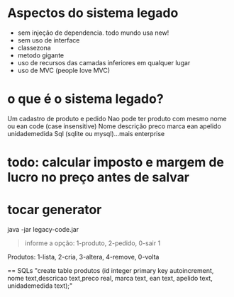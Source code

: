 # Aspectos do sistema legado

* sem injeção de dependencia. todo mundo usa new!
* sem uso de interface
* classezona
* metodo gigante
* uso de recursos das camadas inferiores em qualquer lugar
* uso de MVC (people love MVC)

# o que é o sistema legado?


Um cadastro de produto e pedido
Nao pode ter produto com mesmo nome ou ean code (case insensitive)
Nome descrição preco marca ean apelido unidademedida
Sql (sqlite ou mysql)...mais enterprise

todo: calcular imposto e margem de lucro no preço antes de salvar
==

tocar generator
==
java -jar legacy-code.jar

> informe a opção: 1-produto, 2-pedido, 0-sair
1 <ENTER>

Produtos: 1-lista, 2-cria, 3-altera, 4-remove, 0-volta

==
SQLs
"create table produtos (id integer primary key autoincrement, nome text,descricao text,preco real, marca text, ean text, apelido text, unidademedida text);"

